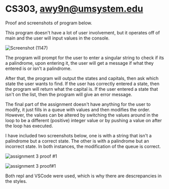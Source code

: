 # CS303, awy9n@umsystem.edu

Proof and screenshots of program below.

This program doesn't have a lot of user involvement, but it operates off of main and the user will input values in the console. 

![Screenshot (1147)](https://user-images.githubusercontent.com/91101801/206593727-bab5951d-707e-4257-b371-8fbd3463bea2.png)

The program will prompt for the user to enter a singular string  to check if its a palindrome, 
upon entering it, the user will get a message if what they entered is or isn't a palindrome. 

After that, the program will output the states and capitals, then ask which state the user wants to find.
If the user has correctly entered a state, then the program will return what the capital is.
If the user entered a state that isn't on the list, then the program will give an error message.

The final part of the assignment doesn't have anything for the user to modify, it just fills in a queue 
with values and then modifies the order. However, the values can be altered by switching the values around in the 
loop to be a different (positive) integer value or by pushing a value on after the loop has executed. 

I have included two screenshots below, one is with a string that isn't a palindrome but a correct state.
The other is with a palindrome but an incorrect state. In both instances, the modification of the queue is correct.

![assignment  3 proof #1](https://user-images.githubusercontent.com/91101801/206593288-c634b826-f51e-49b3-9a37-41d43b0712c3.png)


![assignment 3 proof#1](https://user-images.githubusercontent.com/91101801/206593294-0a43911d-0f5d-43b1-b802-a1a517ee89aa.png)

Both repl and VSCode were used, which is why there are descrepancies in the styles. 

